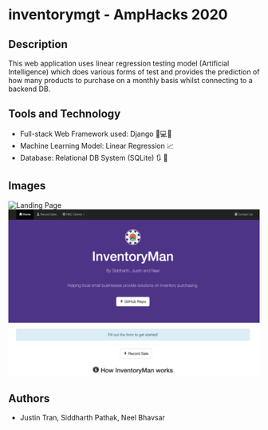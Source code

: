 # inventorymgt - AmpHacks 2020

## Description
This web application uses linear regression testing model (Artificial Intelligence) which does various forms of test and provides the prediction of how many products to purchase on a monthly basis whilst connecting to a backend DB.

## Tools and Technology
* Full-stack Web Framework used: Django 🐍💻😏
* Machine Learning Model: Linear Regression 📈
* Database: Relational DB System (SQLite) 🔃 🔧

## Images
![Landing Page](https://github.com/siddharthpathak/inventorymgt/blob/main/InventoryMan.png?raw=true)
![Screenshot](InventoryMan.png)
## Authors
* Justin Tran, Siddharth Pathak, Neel Bhavsar


